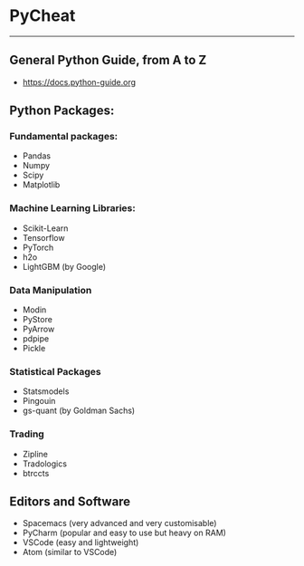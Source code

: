 # PyCheat
---

## General Python Guide, from A to Z

- https://docs.python-guide.org


## Python Packages:

### Fundamental packages:

- Pandas
- Numpy
- Scipy
- Matplotlib

### Machine Learning Libraries:

- Scikit-Learn
- Tensorflow
- PyTorch
- h2o
- LightGBM (by Google)

### Data Manipulation

- Modin
- PyStore
- PyArrow
- pdpipe
- Pickle


### Statistical Packages

- Statsmodels
- Pingouin
- gs-quant (by Goldman Sachs)


### Trading

- Zipline
- Tradologics
- btrccts


## Editors and Software

- Spacemacs (very advanced and very customisable)
- PyCharm (popular and easy to use but heavy on RAM)
- VSCode (easy and lightweight)
- Atom (similar to VSCode)
